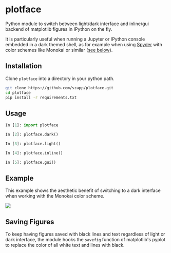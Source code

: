 # plotface

Python module to switch between light/dark interface and inline/gui backend of matplotlib figures in IPython on the fly.

It is particularly useful when running a Jupyter or IPython console embedded in a dark themed shell, as for example
when using [Spyder](https://www.spyder-ide.org) with color schemes like Monokai or similar ([see below](#example)).


## Installation

Clone `plotface` into a directory in your python path.

```bash
git clone https://github.com/szapp/plotface.git
cd plotface
pip install -r requirements.txt
```


## Usage

```python
In [1]: import plotface

In [2]: plotface.dark()

In [3]: plotface.light()

In [4]: plotface.inline()

In [5]: plotface.gui()
```


## Example

This example shows the aesthetic benefit of switching to a dark interface when working with the Monokai color scheme.

![](https://user-images.githubusercontent.com/20203034/49155161-8a500780-f31a-11e8-8f29-c9eff34460dc.png)


## Saving Figures

To keep having figures saved with black lines and text regardless of light or dark interface, the module hooks the
`savefig` function of matplotlib's pyplot to replace the color of all white text and lines with black.
